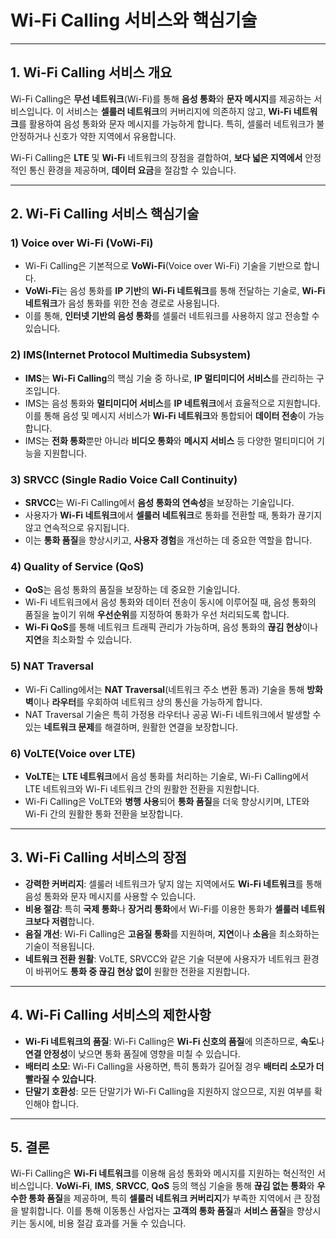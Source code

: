 # Wi-Fi Calling 서비스와 핵심기술

---

## 1. **Wi-Fi Calling 서비스 개요**
Wi-Fi Calling은 **무선 네트워크**(Wi-Fi)를 통해 **음성 통화**와 **문자 메시지**를 제공하는 서비스입니다. 이 서비스는 **셀룰러 네트워크**의 커버리지에 의존하지 않고, **Wi-Fi 네트워크**를 활용하여 음성 통화와 문자 메시지를 가능하게 합니다. 특히, 셀룰러 네트워크가 불안정하거나 신호가 약한 지역에서 유용합니다.

Wi-Fi Calling은 **LTE** 및 **Wi-Fi** 네트워크의 장점을 결합하여, **보다 넓은 지역에서** 안정적인 통신 환경을 제공하며, **데이터 요금**을 절감할 수 있습니다.

---

## 2. **Wi-Fi Calling 서비스 핵심기술**

### 1) **Voice over Wi-Fi (VoWi-Fi)**
- Wi-Fi Calling은 기본적으로 **VoWi-Fi**(Voice over Wi-Fi) 기술을 기반으로 합니다.
- **VoWi-Fi**는 음성 통화를 **IP 기반**의 **Wi-Fi 네트워크**를 통해 전달하는 기술로, **Wi-Fi 네트워크**가 음성 통화를 위한 전송 경로로 사용됩니다.
- 이를 통해, **인터넷 기반의 음성 통화**를 셀룰러 네트워크를 사용하지 않고 전송할 수 있습니다.

### 2) **IMS(Internet Protocol Multimedia Subsystem)**
- **IMS**는 **Wi-Fi Calling**의 핵심 기술 중 하나로, **IP 멀티미디어 서비스**를 관리하는 구조입니다.
- IMS는 음성 통화와 **멀티미디어 서비스**를 **IP 네트워크**에서 효율적으로 지원합니다. 이를 통해 음성 및 메시지 서비스가 **Wi-Fi 네트워크**와 통합되어 **데이터 전송**이 가능합니다.
- IMS는 **전화 통화**뿐만 아니라 **비디오 통화**와 **메시지 서비스** 등 다양한 멀티미디어 기능을 지원합니다.

### 3) **SRVCC (Single Radio Voice Call Continuity)**
- **SRVCC**는 Wi-Fi Calling에서 **음성 통화의 연속성**을 보장하는 기술입니다.
- 사용자가 **Wi-Fi 네트워크**에서 **셀룰러 네트워크**로 통화를 전환할 때, 통화가 끊기지 않고 연속적으로 유지됩니다.
- 이는 **통화 품질**을 향상시키고, **사용자 경험**을 개선하는 데 중요한 역할을 합니다.

### 4) **Quality of Service (QoS)**
- **QoS**는 음성 통화의 품질을 보장하는 데 중요한 기술입니다.
- Wi-Fi 네트워크에서 음성 통화와 데이터 전송이 동시에 이루어질 때, 음성 통화의 품질을 높이기 위해 **우선순위**를 지정하여 통화가 우선 처리되도록 합니다.
- **Wi-Fi QoS**를 통해 네트워크 트래픽 관리가 가능하며, 음성 통화의 **끊김 현상**이나 **지연**을 최소화할 수 있습니다.

### 5) **NAT Traversal**
- Wi-Fi Calling에서는 **NAT Traversal**(네트워크 주소 변환 통과) 기술을 통해 **방화벽**이나 **라우터**를 우회하여 네트워크 상의 통신을 가능하게 합니다.
- NAT Traversal 기술은 특히 가정용 라우터나 공공 Wi-Fi 네트워크에서 발생할 수 있는 **네트워크 문제**를 해결하며, 원활한 연결을 보장합니다.

### 6) **VoLTE(Voice over LTE)**
- **VoLTE**는 **LTE 네트워크**에서 음성 통화를 처리하는 기술로, Wi-Fi Calling에서 LTE 네트워크와 Wi-Fi 네트워크 간의 원활한 전환을 지원합니다.
- Wi-Fi Calling은 VoLTE와 **병행 사용**되어 **통화 품질**을 더욱 향상시키며, LTE와 Wi-Fi 간의 원활한 통화 전환을 보장합니다.

---

## 3. **Wi-Fi Calling 서비스의 장점**

- **강력한 커버리지**: 셀룰러 네트워크가 닿지 않는 지역에서도 **Wi-Fi 네트워크**를 통해 음성 통화와 문자 메시지를 사용할 수 있습니다.
- **비용 절감**: 특히 **국제 통화**나 **장거리 통화**에서 Wi-Fi를 이용한 통화가 **셀룰러 네트워크보다 저렴**합니다.
- **음질 개선**: Wi-Fi Calling은 **고음질 통화**를 지원하며, **지연**이나 **소음**을 최소화하는 기술이 적용됩니다.
- **네트워크 전환 원활**: VoLTE, SRVCC와 같은 기술 덕분에 사용자가 네트워크 환경이 바뀌어도 **통화 중 끊김 현상 없이** 원활한 전환을 지원합니다.

---

## 4. **Wi-Fi Calling 서비스의 제한사항**

- **Wi-Fi 네트워크의 품질**: Wi-Fi Calling은 **Wi-Fi 신호의 품질**에 의존하므로, **속도**나 **연결 안정성**이 낮으면 통화 품질에 영향을 미칠 수 있습니다.
- **배터리 소모**: Wi-Fi Calling을 사용하면, 특히 통화가 길어질 경우 **배터리 소모가 더 빨라질 수 있습니다**.
- **단말기 호환성**: 모든 단말기가 Wi-Fi Calling을 지원하지 않으므로, 지원 여부를 확인해야 합니다.

---

## 5. **결론**
Wi-Fi Calling은 **Wi-Fi 네트워크**를 이용해 음성 통화와 메시지를 지원하는 혁신적인 서비스입니다. **VoWi-Fi**, **IMS**, **SRVCC**, **QoS** 등의 핵심 기술을 통해 **끊김 없는 통화**와 **우수한 통화 품질**을 제공하며, 특히 **셀룰러 네트워크 커버리지**가 부족한 지역에서 큰 장점을 발휘합니다. 이를 통해 이동통신 사업자는 **고객의 통화 품질**과 **서비스 품질**을 향상시키는 동시에, 비용 절감 효과를 거둘 수 있습니다.
